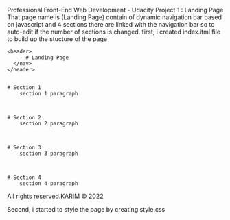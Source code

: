 Professional Front-End Web Development - Udacity
Project 1 : Landing Page
That page name is (Landing Page) contain of dynamic navigation bar based on javascript
and 4 sections there are linked with the navigation bar so to auto-edit if the number 
of sections is changed.
first, i created index.itml file to build up the stucture of the page 
<!DOCTYPE html>
<html lang="en" dir="ltr">

  <head>
    <meta charset="utf-8">
    <meta name="viewport" content="width=device-width, initial-scale=1">
    <title>Landing Page</title>
    <link rel="stylesheet" href="css/style.css">
  </head>


  <body>

    <header>
        - # Landing Page
      </nav>
    </header>
  
  
    # Section 1
        section 1 paragraph
  
   
  
    # Section 2
        section 2 paragraph
  

 
    # Section 3
        section 3 paragraph
  

  
    # Section 4
        section 4 paragraph
  
  
  </body>


  <footer>
      All rights reserved.KARIM © 2022
  </footer>

  <script src="js/app.js"></script>

</html>

Second, i started to style the page by creating style.css
